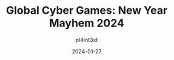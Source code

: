 ---
author: pl4int3xt
layout: post
title: "Global Cyber Games: New Year Mayhem 2024"
date: '2024-01-27'
description: "Global Cyber Games: New Year Mayhem 2024 CTF"
cover: 1.png
useRelativeCover: true
categories: [CTF]
---